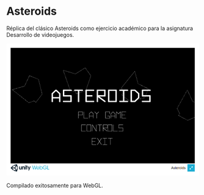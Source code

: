 # Asteroids
Réplica del clásico Asteroids como ejercicio académico para la asignatura Desarrollo de videojuegos.

<img src="./asteroids.png">

Compilado exitosamente para WebGL.
